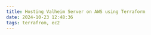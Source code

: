 ```yaml
---
title: Hosting Valheim Server on AWS using Terraform
date: 2024-10-23 12:48:36
tags: terrafrom, ec2
---
```

